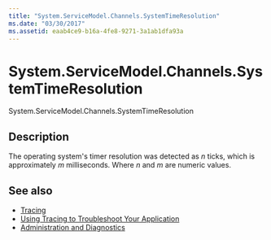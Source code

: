 ```yaml
---
title: "System.ServiceModel.Channels.SystemTimeResolution"
ms.date: "03/30/2017"
ms.assetid: eaab4ce9-b16a-4fe8-9271-3a1ab1dfa93a
---
```

# System.ServiceModel.Channels.SystemTimeResolution
System.ServiceModel.Channels.SystemTimeResolution  
  
## Description  
 The operating system's timer resolution was detected as *n* ticks, which is approximately *m* milliseconds. Where *n* and *m* are numeric values.  
  
## See also

- [Tracing](index.md)
- [Using Tracing to Troubleshoot Your Application](using-tracing-to-troubleshoot-your-application.md)
- [Administration and Diagnostics](../index.md)
